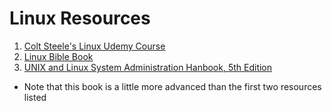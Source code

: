 # Linux Resources
1. [Colt Steele's Linux Udemy Course](https://www.udemy.com/course/the-linux-command-line-bootcamp/)
2. [Linux Bible Book](https://www.amazon.com/Linux-Bible-Christopher-Negus/dp/1119578884/ref=sr_1_3?dchild=1&keywords=linux+bible+10th&qid=1626133156&sr=8-3)
3. [UNIX and Linux System Administration Hanbook, 5th Edition](https://www.amazon.com/UNIX-Linux-System-Administration-Handbook/dp/0134277554/ref=nodl_)
  - Note that this book is a little more advanced than the first two resources listed
